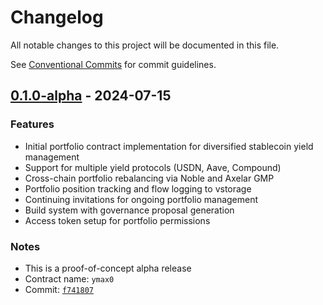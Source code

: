 # Changelog

All notable changes to this project will be documented in this file.

See [Conventional Commits](https://conventionalcommits.org/) for commit guidelines.

## [0.1.0-alpha] - 2024-07-15

### Features

- Initial portfolio contract implementation for diversified stablecoin yield management
- Support for multiple yield protocols (USDN, Aave, Compound)
- Cross-chain portfolio rebalancing via Noble and Axelar GMP
- Portfolio position tracking and flow logging to vstorage
- Continuing invitations for ongoing portfolio management
- Build system with governance proposal generation
- Access token setup for portfolio permissions

### Notes

- This is a proof-of-concept alpha release
- Contract name: `ymax0`
- Commit: [`f741807`](https://github.com/Agoric/agoric-sdk/commit/f741807aff5929acabc007380c4a057882a35147)

[0.1.0-alpha]: https://github.com/Agoric/agoric-sdk/releases/tag/ymax-v0.1-alpha
